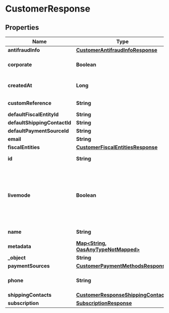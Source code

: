 

# CustomerResponse

## Properties

Name | Type | Description | Notes
------------ | ------------- | ------------- | -------------
**antifraudInfo** | [**CustomerAntifraudInfoResponse**](CustomerAntifraudInfoResponse.md) |  |  [optional]
**corporate** | **Boolean** | true if the customer is a company |  [optional]
**createdAt** | **Long** | Creation date of the object | 
**customReference** | **String** | Custom reference |  [optional]
**defaultFiscalEntityId** | **String** |  |  [optional]
**defaultShippingContactId** | **String** |  |  [optional]
**defaultPaymentSourceId** | **String** |  |  [optional]
**email** | **String** |  |  [optional]
**fiscalEntities** | [**CustomerFiscalEntitiesResponse**](CustomerFiscalEntitiesResponse.md) |  |  [optional]
**id** | **String** | Customer&#39;s ID | 
**livemode** | **Boolean** | true if the object exists in live mode or the value false if the object exists in test mode | 
**name** | **String** | Customer&#39;s name | 
**metadata** | [**Map&lt;String, OasAnyTypeNotMapped&gt;**](OasAnyTypeNotMapped.md) |  |  [optional]
**_object** | **String** |  | 
**paymentSources** | [**CustomerPaymentMethodsResponse**](CustomerPaymentMethodsResponse.md) |  |  [optional]
**phone** | **String** | Customer&#39;s phone number |  [optional]
**shippingContacts** | [**CustomerResponseShippingContacts**](CustomerResponseShippingContacts.md) |  |  [optional]
**subscription** | [**SubscriptionResponse**](SubscriptionResponse.md) |  |  [optional]




